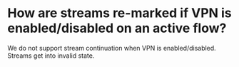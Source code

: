 # How are streams re-marked if VPN is enabled/disabled on an active flow?

We do not support stream continuation when VPN is enabled/disabled. Streams get into invalid state.
